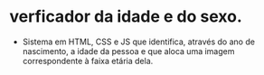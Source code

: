 # verficador da idade e do sexo.

* Sistema em HTML, CSS e JS que identifica, através do ano de nascimento, a idade da pessoa e que aloca uma imagem correspondente à faixa etária dela.
